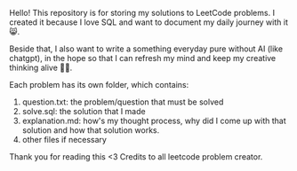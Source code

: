 Hello! This repository is for storing my solutions to LeetCode problems. I created it because I love SQL and want to document my daily journey with it 😸. 

Beside that, I also want to write a something everyday pure without AI (like chatgpt), in the hope so that I can refresh my mind and keep my creative thinking alive 🦋🍓.

Each problem has its own folder, which contains:
1. question.txt: the problem/question that must be solved
2. solve.sql: the solution that I made
3. explanation.md: how's my thought process, why did I come up with that solution and how that solution works.
4. other files if necessary

Thank you for reading this <3
Credits to all leetcode problem creator.
